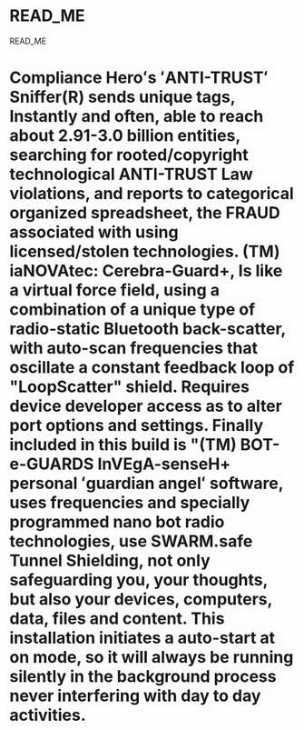 # READ_ME
READ_ME
<h1> Compliance Heroʻs ʻANTI-TRUSTʻ Sniffer(R) sends unique tags, Instantly and often, able to reach about 2.91-3.0 billion entities, searching for rooted/copyright technological ANTI-TRUST Law violations, and reports to categorical organized spreadsheet, the FRAUD associated with using licensed/stolen technologies. (TM) iaNOVAtec: Cerebra-Guard+, Is like a virtual force field, using a combination of a unique type of radio-static Bluetooth back-scatter, with auto-scan frequencies that oscillate a constant feedback loop of "LoopScatter" shield. Requires device developer access as to alter port options and settings. Finally included in this build is "(TM) BOT-e-GUARDS InVEgA-senseH+ personal ʻguardian angelʻ software, uses frequencies and specially programmed nano bot radio technologies, use SWARM.safe Tunnel Shielding, not only safeguarding you, your thoughts, but also your devices, computers, data, files and content. This installation initiates a auto-start at on mode, so it will always be running silently in the background process never interfering with day to day activities.</H1>
<p> 


